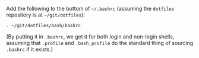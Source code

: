 Add the following to the bottom of `~/.bashrc` (assuming the `dotfiles` repository is at `~/git/dotfiles`):

```
. ~/git/dotfiles/bash/bashrc
```

(By putting it in `.bashrc`, we get it for both login and non-login shells, assuming that `.profile`  and `.bash_profile` do the standard thing of sourcing `.bashrc` if it exists.)
